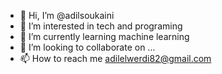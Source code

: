 - 👋 Hi, I’m @adilsoukaini
- 👀 I’m interested in tech and programing
- 🌱 I’m currently learning machine learning
- 💞️ I’m looking to collaborate on ...
- 📫 How to reach me adilelwerdi82@gmail.com

<!---
adilsoukaini/adilsoukaini is a ✨ special ✨ repository because its `README.md` (this file) appears on your GitHub profile.
You can click the Preview link to take a look at your changes.
--->
